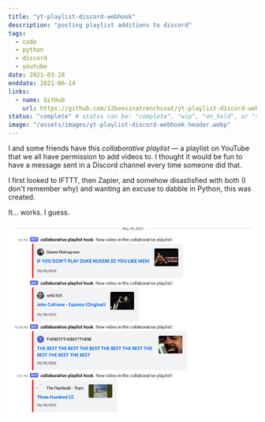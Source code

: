 ```yaml
---
title: "yt-playlist-discord-webhook"
description: "posting playlist additions to discord"
tags:
  - code
  - python
  - discord
  - youtube
date: 2021-03-28
enddate: 2021-06-14
links:
  - name: GitHub
    url: https://github.com/12beesinatrenchcoat/yt-playlist-discord-webhook
status: "complete" # status can be: "complete", "wip", "on_hold", or "scrapped"
image: "/assets/images/yt-playlist-discord-webhook-header.webp"
---
```

I and some friends have this *collaborative playlist* — a playlist on YouTube that we all have permission to add videos to. I thought it would be fun to have a message sent in a Discord channel every time someone did that. 

I first looked to IFTTT, then Zapier, and somehow disastisfied with both (I don't remember why) and wanting an excuse to dabble in Python, this was created.

It… works. I guess.

![A screenshot of Discord with 4 videos added to the collaborative playlist.](/assets/images/ytpldswh-screenshot.png)